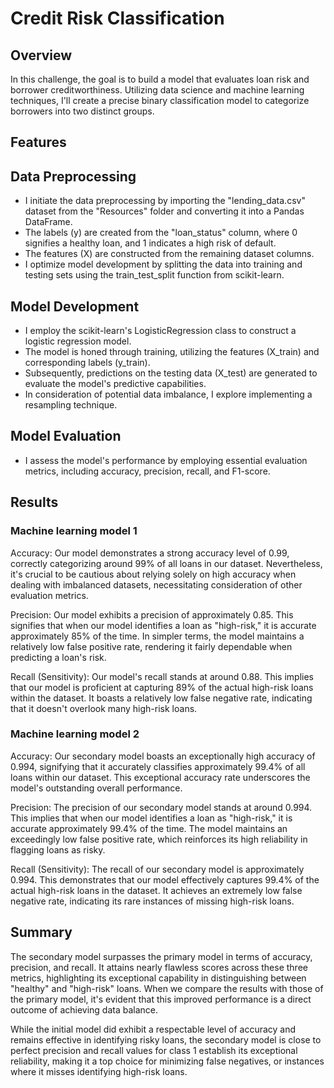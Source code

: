 # Credit Risk Classification

## Overview
In this challenge, the goal is to build a model that evaluates loan risk and borrower creditworthiness. Utilizing data science and machine learning techniques, I'll create a precise binary classification model to categorize borrowers into two distinct groups.

## Features
## Data Preprocessing
- I initiate the data preprocessing by importing the "lending_data.csv" dataset from the "Resources" folder and converting it into a Pandas DataFrame.
- The labels (y) are created from the "loan_status" column, where 0 signifies a healthy loan, and 1 indicates a high risk of default.
- The features (X) are constructed from the remaining dataset columns.
- I optimize model development by splitting the data into training and testing sets using the train_test_split function from scikit-learn.
## Model Development
- I employ the scikit-learn's LogisticRegression class to construct a logistic regression model.
- The model is honed through training, utilizing the features (X_train) and corresponding labels (y_train).
- Subsequently, predictions on the testing data (X_test) are generated to evaluate the model's predictive capabilities.
- In consideration of potential data imbalance, I explore implementing a resampling technique.
## Model Evaluation
- I assess the model's performance by employing essential evaluation metrics, including accuracy, precision, recall, and F1-score.

## Results

### Machine learning model 1
Accuracy: Our model demonstrates a strong accuracy level of 0.99, correctly categorizing around 99% of all loans in our dataset. Nevertheless, it's crucial to be cautious about relying solely on high accuracy when dealing with imbalanced datasets, necessitating consideration of other evaluation metrics.

Precision: Our model exhibits a precision of approximately 0.85. This signifies that when our model identifies a loan as "high-risk," it is accurate approximately 85% of the time. In simpler terms, the model maintains a relatively low false positive rate, rendering it fairly dependable when predicting a loan's risk.

Recall (Sensitivity): Our model's recall stands at around 0.88. This implies that our model is proficient at capturing 89% of the actual high-risk loans within the dataset. It boasts a relatively low false negative rate, indicating that it doesn't overlook many high-risk loans.

### Machine learning model 2
Accuracy: Our secondary model boasts an exceptionally high accuracy of 0.994, signifying that it accurately classifies approximately 99.4% of all loans within our dataset. This exceptional accuracy rate underscores the model's outstanding overall performance.

Precision: The precision of our secondary model stands at around 0.994. This implies that when our model identifies a loan as "high-risk," it is accurate approximately 99.4% of the time. The model maintains an exceedingly low false positive rate, which reinforces its high reliability in flagging loans as risky.

Recall (Sensitivity): The recall of our secondary model is approximately 0.994. This demonstrates that our model effectively captures 99.4% of the actual high-risk loans in the dataset. It achieves an extremely low false negative rate, indicating its rare instances of missing high-risk loans.

## Summary
The secondary model surpasses the primary model in terms of accuracy, precision, and recall. It attains nearly flawless scores across these three metrics, highlighting its exceptional capability in distinguishing between "healthy" and "high-risk" loans. When we compare the results with those of the primary model, it's evident that this improved performance is a direct outcome of achieving data balance.

While the initial model did exhibit a respectable level of accuracy and remains effective in identifying risky loans, the secondary model is close to perfect precision and recall values for class 1 establish its exceptional reliability, making it a top choice for minimizing false negatives, or instances where it misses identifying high-risk loans.
